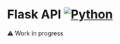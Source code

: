# Flask API [![Python](https://img.shields.io/badge/python-3.12.3-blue.svg)](https://www.python.org/downloads/release/python-3123/)

:warning: Work in progress